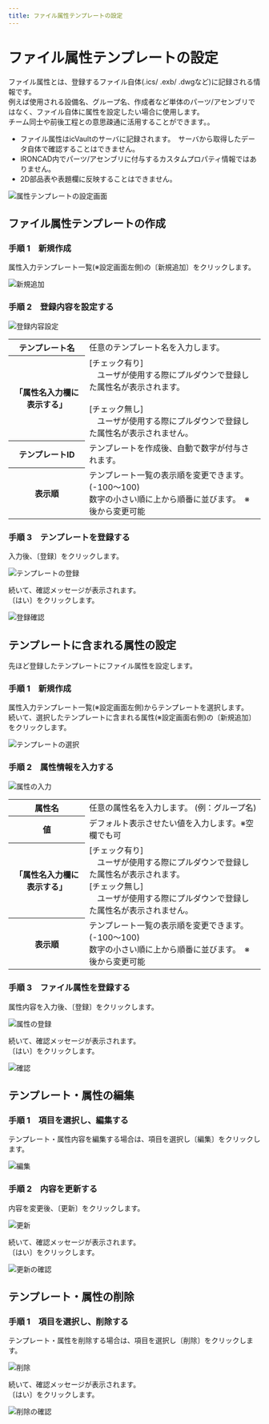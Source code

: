 ```yaml
---
title: ファイル属性テンプレートの設定
---
```


# ファイル属性テンプレートの設定
ファイル属性とは、登録するファイル自体(.ics/ .exb/ .dwgなど)に記録される情報です。<br>
例えば使用される設備名、グループ名、作成者など単体のパーツ/アセンブリではなく、ファイル自体に属性を設定したい場合に使用します。<br>
チーム同士や前後工程との意思疎通に活用することができます。。

<div class="note">
<ul>
<li>ファイル属性はicVaultのサーバに記録されます。　サーバから取得したデータ自体で確認することはできません。</li>
<li>IRONCAD内でパーツ/アセンブリに付与するカスタムプロパティ情報ではありません。</li>
<li>2D部品表や表題欄に反映することはできません。</li>
</ul>
</div>

![属性テンプレートの設定画面](./img/File_tmp_001.png)

## ファイル属性テンプレートの作成

### 手順 1　新規作成

属性入力テンプレート一覧(※設定画面左側)の〔新規追加〕をクリックします。

![新規追加](./img/File_tmp_002.png)

### 手順 2　登録内容を設定する

![登録内容設定](./img/File_tmp_003.png)

<table>
<tr>
<th>テンプレート名</th>
<td>任意のテンプレート名を入力します。</td>
</tr>
<tr>
<th>「属性名入力欄に表示する」</th>
<td>[チェック有り]<br />
　ユーザが使用する際にプルダウンで登録した属性名が表示されます。<br>
<br>
[チェック無し]<br>
　ユーザが使用する際にプルダウンで登録した属性名が表示されません。
</td>
</tr>
<tr>
<th>テンプレートID</th>
<td>テンプレートを作成後、自動で数字が付与されます。</td>
</tr>
<tr>
<th>表示順</th>
<td>テンプレート一覧の表示順を変更できます。(-100～100)<br>
数字の小さい順に上から順番に並びます。　※後から変更可能
</td>
</tr>
</table>

### 手順 3　テンプレートを登録する
入力後、〔登録〕をクリックします。

![テンプレートの登録](./img/File_tmp_004.png)

続いて、確認メッセージが表示されます。<br>
〔はい〕をクリックします。

![登録確認](./img/File_tmp_005.png)


## テンプレートに含まれる属性の設定
先ほど登録したテンプレートにファイル属性を設定します。

### 手順 1　新規作成
属性入力テンプレート一覧(※設定画面左側)からテンプレートを選択します。<br />
続いて、選択したテンプレートに含まれる属性(※設定画面右側)の〔新規追加〕をクリックします。

![テンプレートの選択](./img/File_tmp_006.png)

### 手順 2　属性情報を入力する

![属性の入力](./img/File_tmp_007.png)

<table>
<tr>
<th>属性名</th>
<td>任意の属性名を入力します。 (例：グループ名)</td>
</tr>
<tr>
<th>値</th>
<td>デフォルト表示させたい値を入力します。※空欄でも可
</td>
</tr>
<tr>
<th>「属性名入力欄に表示する」</th>
<td>[チェック有り]<br />
　ユーザが使用する際にプルダウンで登録した属性名が表示されます。<br />
[チェック無し]<br />
　ユーザが使用する際にプルダウンで登録した属性名が表示されません。
</td>
</tr>
<tr>
<th>表示順</th>
<td>テンプレート一覧の表示順を変更できます。(-100～100)<br />
数字の小さい順に上から順番に並びます。　※後から変更可能
</td>
</tr>
</table>

### 手順 3　ファイル属性を登録する
属性内容を入力後、〔登録〕をクリックします。

![属性の登録](./img/File_tmp_008.png)

続いて、確認メッセージが表示されます。<br />
〔はい〕をクリックします。

![確認](./img/File_tmp_009.png)


## テンプレート・属性の編集

### 手順 1　項目を選択し、編集する
テンプレート・属性内容を編集する場合は、項目を選択し〔編集〕をクリックします。

![編集](./img/File_tmp_010.png)

### 手順 2　内容を更新する
内容を変更後、〔更新〕をクリックします。

![更新](./img/File_tmp_011.png)

続いて、確認メッセージが表示されます。<br />
〔はい〕をクリックします。

![更新の確認](./img/File_tmp_012.png)

## テンプレート・属性の削除

### 手順 1　項目を選択し、削除する
テンプレート・属性を削除する場合は、項目を選択し〔削除〕をクリックします。

![削除](./img/File_tmp_013.png)

続いて、確認メッセージが表示されます。<br />
〔はい〕をクリックします。

![削除の確認](./img/File_tmp_014.png)
